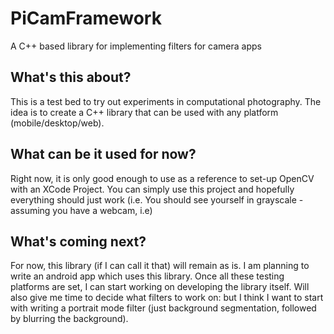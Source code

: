 # PiCamFramework
A C++ based library for implementing filters for camera apps

## What's this about?

This is a test bed to try out experiments in computational photography. The idea is to create a C++ library that can be used with any platform (mobile/desktop/web). 

## What can be it used for now?
Right now, it is only good enough to use as a reference to set-up OpenCV with an XCode Project. You can simply use this project and hopefully everything should just work (i.e. You should see yourself in grayscale - assuming you have a webcam, i.e)

## What's coming next?
For now, this library (if I can call it that) will remain as is. I am planning to write an android app which uses this library. Once all these testing platforms are set, I can start working on developing the library itself. Will also give me time to decide what filters to work on: but I think I want to start with writing a portrait mode filter (just background segmentation, followed by blurring the background).
